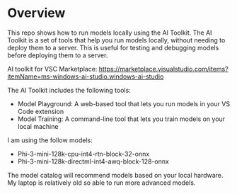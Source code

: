 # Overview

This repo shows how to run models locally using the AI Toolkit. The AI Toolkit is a set of tools that help you run models locally, without needing to deploy them to a server. This is useful for testing and debugging models before deploying them to a server.

AI toolkit for VSC Marketplace: https://marketplace.visualstudio.com/items?itemName=ms-windows-ai-studio.windows-ai-studio

The AI Toolkit includes the following tools:

- Model Playground: A web-based tool that lets you run models in your VS Code extension
- Model Training: A command-line tool that lets you train models on your local machine

I am using the follow models:

- Phi-3-mini-128k-cpu-int4-rtn-block-32-onnx
- Phi-3-mini-128k-directml-int4-awq-block-128-onnx

The model catalog will recommend models based on your local hardware. My laptop is relatively old so able to run more advanced models.